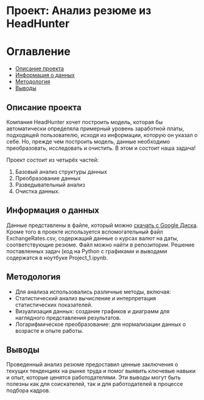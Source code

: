 # Проект: Анализ резюме из HeadHunter
# Оглавление
- [Описание проекта](#описание-проекта)
- [Информация о данных](#информация-о-данных)
- [Методология](#методология)
- [Выводы](#выводы)
## Описание проекта
Компания HeadHunter хочет построить модель, которая бы автоматически определяла примерный уровень заработной платы, подходящей пользователю, исходя из информации, которую он указал о себе. Но, прежде чем построить модель, данные необходимо преобразовать, исследовать и очистить. В этом и состоит наша задача!

Проект состоит из четырёх частей:
1. Базовый анализ структуры данных
2. Преобразование данных
3. Разведывательный анализ
4. Очистка данных.
    
## Информация о данных
Данные представлены в файле, который можно [скачать с Google Диска](https://drive.google.com/file/d/1G54Vh2fDFli0L10_DOhjYQESDR47_3Zf/view?usp=sharing). Кроме того в проекте используется вспомогательный файл ExchangeRates.csv, содержащий данные о курсах валют на даты, соответствующие резюме. Файл можно найти в репозитории. Решение поставленных задач (код на Python с графиками и выводами содержатся в ноутбуке Project_1.ipynb.

## Методология
- Для анализа использовались различные методы, включая:
- Статистический анализ вычисление и интерпретация статистических показателей.
- Визуализация данных: создание графиков и диаграмм для наглядного представления результатов.
- Логарифмическое преобразование: для нормализации данных о возрасте и опыте работы.
  
## Выводы
Проведенный анализ резюме предоставил ценные заключения о текущих тенденциях на рынке труда и помог выявить ключевые навыки и опыт, которые ценятся работодателями. Эти выводы могут быть полезны как для соискателей, так и для работодателей в процессе подбора кадров.
